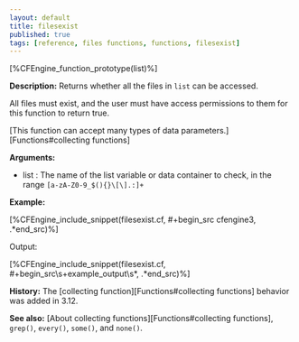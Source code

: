 ```yaml
---
layout: default
title: filesexist
published: true
tags: [reference, files functions, functions, filesexist]
---
```


[%CFEngine_function_prototype(list)%]

**Description:** Returns whether all the files in `list` can be accessed.

All files must exist, and the user must have access permissions to them for
this function to return true.

[This function can accept many types of data parameters.][Functions#collecting functions]

**Arguments:**

* list : The name of the list variable or data container to check, in the range
`[a-zA-Z0-9_$(){}\[\].:]+`

**Example:**

[%CFEngine_include_snippet(filesexist.cf, #\+begin_src cfengine3, .*end_src)%]

Output:

[%CFEngine_include_snippet(filesexist.cf, #\+begin_src\s+example_output\s*, .*end_src)%]

**History:** The [collecting function][Functions#collecting functions] behavior was added in 3.12.

**See also:** [About collecting functions][Functions#collecting functions], `grep()`, `every()`, `some()`, and `none()`.
